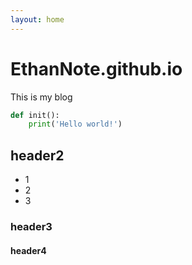```yaml
---
layout: home
---
```

# EthanNote.github.io
This is my blog

```python
def init():
    print('Hello world!')
```

## header2
- 1
- 2
- 3

### header3
#### header4
